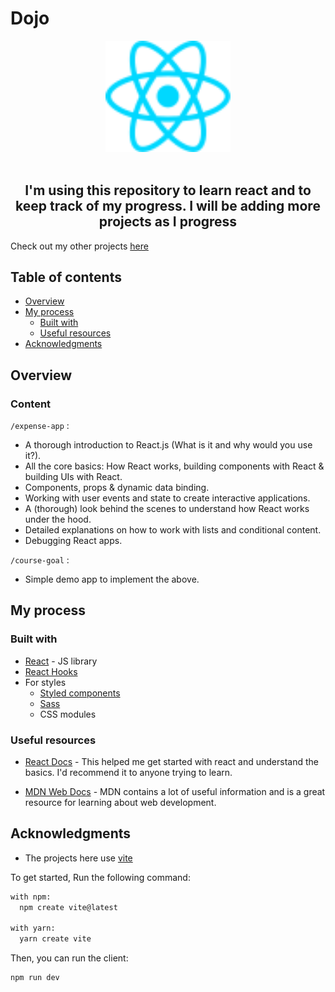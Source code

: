 # Dojo

<div align="center">

<img src="./Tenzies/src/assets/react.svg" alt="react-logo" width="200"/>

</div>

<br>

<h2 align="center">I'm using this repository to learn react and to keep track of my progress. I will be adding more projects as I progress</h2>

Check out my other projects [here](https://github.com/Dom-iha/Practice)

## Table of contents

- [Overview](#overview)
- [My process](#my-process)
  - [Built with](#built-with)
  - [Useful resources](#useful-resources)
- [Acknowledgments](#acknowledgments)

## Overview

### Content

`/expense-app` :

- A thorough introduction to React.js (What is it and why would you use it?).
- All the core basics: How React works, building components with React & building UIs with React.
- Components, props & dynamic data binding.
- Working with user events and state to create interactive applications.
- A (thorough) look behind the scenes to understand how React works under the hood.
- Detailed explanations on how to work with lists and conditional content.
- Debugging React apps.

`/course-goal` :

- Simple demo app to implement the above.

<!-- - React Hooks (in-depth)!
- Working with built-in Hooks and building custom Hooks

- Styling React apps with "Styled Components" and "CSS Modules"

- Working with "Fragments" & "Portals"

- Dealing with side effects

- Class-based components and functional components

- Sending Http requests & handling transitional states + responses

- Handling forms and user input (incl. validation)

- Redux & Redux Toolkit

- Routing with React Router

- An in-depth introduction into Next.js

- Deploying React Apps

- Implementing Authentication

- Unit Tests

- Combining React with TypeScript

- Adding Animations -->
## My process

### Built with

- [React](https://reactjs.org/) - JS library
- [React Hooks](https://react.dev/reference/react)
- For styles
  - [Styled components](https://styled-components.com/)
  - [Sass](https://sass-lang.com)
  - CSS modules

### Useful resources

- [React Docs](https://react.dev/learn) - This helped me get started with react and understand the basics. I'd recommend it to anyone trying  to learn.

- [MDN Web Docs](https://developer.mozilla.org/) - MDN contains a lot of useful information and is a great resource for learning about web development.

## Acknowledgments

- The projects here use [vite](https://vitejs.dev/)

To get started, Run the following command:

```bash
with npm:
  npm create vite@latest

with yarn:
  yarn create vite
```

Then, you can run the client:

```bash
npm run dev
```
